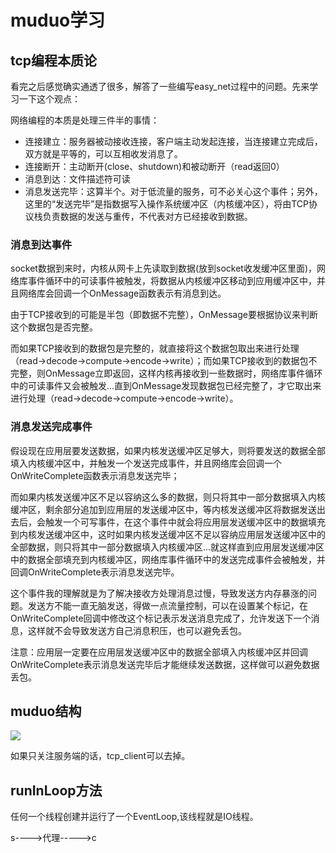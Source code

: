 # muduo学习

## tcp编程本质论
看完之后感觉确实通透了很多，解答了一些编写easy_net过程中的问题。先来学习一下这个观点：

网络编程的本质是处理三件半的事情：
- 连接建立：服务器被动接收连接，客户端主动发起连接，当连接建立完成后，双方就是平等的，可以互相收发消息了。
- 连接断开：主动断开(close、shutdown)和被动断开（read返回0）
- 消息到达：文件描述符可读
- 消息发送完毕：这算半个。对于低流量的服务，可不必关心这个事件；另外，这里的“发送完毕”是指数据写入操作系统缓冲区（内核缓冲区），将由TCP协议栈负责数据的发送与重传，不代表对方已经接收到数据。

### 消息到达事件
socket数据到来时，内核从网卡上先读取到数据(放到socket收发缓冲区里面)，网络库事件循环中的可读事件被触发，将数据从内核缓冲区移动到应用缓冲区中，并且网络库会回调一个OnMessage函数表示有消息到达。

由于TCP接收到的可能是半包（即数据不完整），OnMessage要根据协议来判断这个数据包是否完整。

而如果TCP接收到的数据包是完整的，就直接将这个数据包取出来进行处理（read->decode->compute->encode->write）；而如果TCP接收到的数据包不完整，则OnMessage立即返回，这样内核再接收到一些数据时，网络库事件循环中的可读事件又会被触发...直到OnMessage发现数据包已经完整了，才它取出来进行处理（read->decode->compute->encode->write）。

### 消息发送完成事件
假设现在应用层要发送数据，如果内核发送缓冲区足够大，则将要发送的数据全部填入内核缓冲区中，并触发一个发送完成事件，并且网络库会回调一个OnWriteComplete函数表示消息发送完毕；

而如果内核发送缓冲区不足以容纳这么多的数据，则只将其中一部分数据填入内核缓冲区，剩余部分追加到应用层的发送缓冲区中，等内核发送缓冲区将数据发送出去后，会触发一个可写事件，在这个事件中就会将应用层发送缓冲区中的数据填充到内核发送缓冲区中，这时如果内核发送缓冲区不足以容纳应用层发送缓冲区中的全部数据，则只将其中一部分数据填入内核缓冲区...就这样直到应用层发送缓冲区中的数据全部填充到内核缓冲区，网络库事件循环中的发送完成事件会被触发，并回调OnWriteComplete表示消息发送完毕。

这个事件我的理解就是为了解决接收方处理消息过慢，导致发送方内存暴涨的问题。发送方不能一直无脑发送，得做一点流量控制，可以在设置某个标记，在OnWriteComplete回调中修改这个标记表示发送消息完成了，允许发送下一个消息，这样就不会导致发送方自己消息积压，也可以避免丢包。

注意：应用层一定要在应用层发送缓冲区中的数据全部填入内核缓冲区并回调OnWriteComplete表示消息发送完毕后才能继续发送数据，这样做可以避免数据丢包。

## muduo结构

![](https://hl1998-1255562705.cos.ap-shanghai.myqcloud.com/Img/1384555-20181208140242131-1011363286.png)

如果只关注服务端的话，tcp_client可以去掉。

## runInLoop方法

任何一个线程创建并运行了一个EventLoop,该线程就是IO线程。

s---->代理----->c